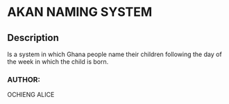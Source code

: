 # AKAN NAMING SYSTEM
## Description
Is a system in which Ghana people name their children following the day of the week in which the child is born.
### AUTHOR:
OCHIENG ALICE
